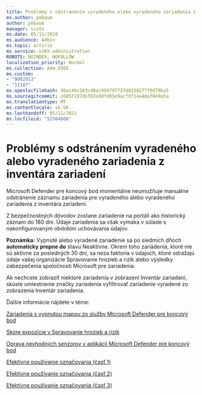```yaml
---
title: Problémy s odstránením vyradeného alebo vyradeného zariadenia z inventára zariadení
ms.author: pebaum
author: pebaum
manager: scotv
ms.date: 05/11/2020
ms.audience: Admin
ms.topic: article
ms.service: o365-administration
ROBOTS: NOINDEX, NOFOLLOW
localization_priority: Normal
ms.collection: Adm_O365
ms.custom:
- "9002913"
- "11187"
ms.openlocfilehash: 46ac46c583cd0ac956797737d8150277f0d79ba5
ms.sourcegitcommit: c685f197dbf83a9dfd85e9acfdf14a4daf0e9a5a
ms.translationtype: MT
ms.contentlocale: sk-SK
ms.lasthandoff: 05/11/2021
ms.locfileid: "52564608"
---
```

# <a name="issues-with-removing-an-offboarded-or-decommissioned-device-from-the-device-inventory"></a>Problémy s odstránením vyradeného alebo vyradeného zariadenia z inventára zariadení

Microsoft Defender pre koncový bod momentálne neumožňuje manuálne odstránenie záznamu zariadenia pre vyradeného alebo vyradeného zariadenia z inventára zariadení.

Z bezpečnostných dôvodov zostane zariadenie na portáli ako historický záznam do 180 dní. Údaje zariadenia sa však vymaka v súlade s nakonfigurovaným obdobím uchovávania údajov.

**Poznámka:** Vypnuté alebo vyradené zariadenie sa po siedmich dňoch **automaticky prepne do** stavu Neaktívne. Okrem toho zariadenia, ktoré nie sú aktívne za posledných 30 dní, sa neza faktoria v údajoch, ktoré odrážajú údaje vašej organizácie Spravovanie hrozieb a rizík alebo výsledky zabezpečenia spoločnosti Microsoft pre zariadenia.
 
Ak nechcete zobraziť niektoré zariadenia v zobrazení Inventár zariadení, skúste umiestnenie značky zariadenia vyfiltrovať zariadenie vyradené zo zobrazenia Inventár zariadenia.

Ďalšie informácie nájdete v téme:

[Zariadenia s vypnutou mapou zo služby Microsoft Defender pre koncový bod](/microsoft-365/security/defender-endpoint/offboard-machines.md)

[Skóre expozície v Spravovanie hrozieb a rizík](/microsoft-365/security/defender-endpoint/tvm-exposure-score.md)

[Oprava nevhodných senzorov v aplikácii Microsoft Defender pre koncový bod](/microsoft-365/security/defender-endpoint/fix-unhealthy-sensors#inactive-devices.md)

[Efektívne používanie označovania (časť 1)](https://techcommunity.microsoft.com/t5/microsoft-defender-for-endpoint/how-to-use-tagging-effectively-part-1/ba-p/1964058)

[Efektívne používanie označovania (časť 2)](https://techcommunity.microsoft.com/t5/microsoft-defender-for-endpoint/how-to-use-tagging-effectively-part-2/ba-p/1962008)

[Efektívne používanie označovania (časť 3)](https://techcommunity.microsoft.com/t5/microsoft-defender-for-endpoint/how-to-use-tagging-effectively-part-3/ba-p/1964073)




